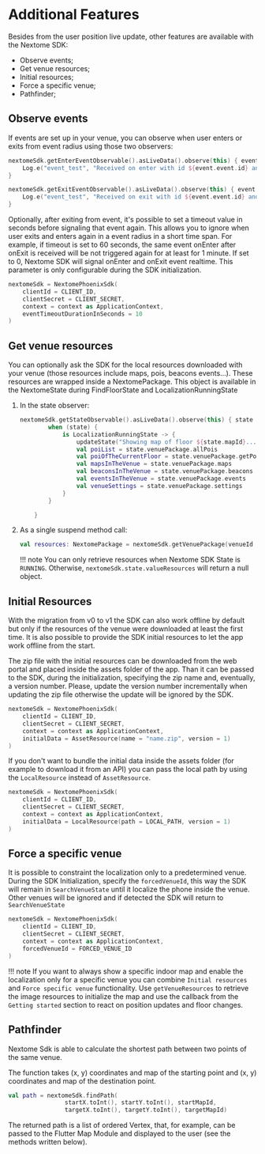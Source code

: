 # Additional Features
Besides from the user position live update, other features are available with the Nextome SDK:

- Observe events;
- Get venue resources;
- Initial resources;
- Force a specific venue;
- Pathfinder;

## Observe events

If events are set up in your venue, you can observe when user enters or exits from event radius using those two observers:
```kotlin
nextomeSdk.getEnterEventObservable().asLiveData().observe(this) { event ->
    Log.e("event_test", "Received on enter with id ${event.event.id} and data: ${event.event.data}")            
}

nextomeSdk.getExitEventObservable().asLiveData().observe(this) { event ->
    Log.e("event_test", "Received on exit with id ${event.event.id} and data: ${event.event.data}")
}
```


Optionally, after exiting from event, it's possible to set a timeout value in seconds before signaling that event again.
This allows you to ignore when user exits and enters again in a event radius in a short time span. For example, if timeout is set to 60 seconds, the same event onEnter after onExit is received will be not triggered again for at least for 1 minute.
If set to 0, Nextome SDK will signal onEnter and onExit event realtime.
This parameter is only configurable during the SDK initialization.

``` kotlin
nextomeSdk = NextomePhoenixSdk(
    clientId = CLIENT_ID,
    clientSecret = CLIENT_SECRET,
    context = context as ApplicationContext,
    eventTimeoutDurationInSeconds = 10
)
```

## Get venue resources
You can optionally ask the SDK for the local resources downloaded with your venue (those resources include maps, pois, beacons events...).
These resources are wrapped inside a NextomePackage.
This object is available in the NextomeState during FindFloorState and LocalizationRunningState 

1. In the state observer:
    ```kotlin
    nextomeSdk.getStateObservable().asLiveData().observe(this) { state ->
            when (state) {
                is LocalizationRunningState -> {
                    updateState("Showing map of floor ${state.mapId}...")
                    val poiList = state.venuePackage.allPois
                    val poiOfTheCurrentFloor = state.venuePackage.getPoisByMapId(state.mapId)
                    val mapsInTheVenue = state.venuePackage.maps
                    val beaconsInTheVenue = state.venuePackage.beacons
                    val eventsInTheVenue = state.venuePackage.events
                    val venueSettings = state.venuePackage.settings
                }
            }

        }
    ```

2. As a single suspend method call:
    ```kotlin
    val resources: NextomePackage = nextomeSdk.getVenuePackage(venueId = myVenueId)
    ```

    !!! note
        You can only retrieve resources when Nextome SDK State is `RUNNING`. Otherwise, `nextomeSdk.state.valueResources` will return a null object.

## Initial Resources
With the migration from v0 to v1 the SDK can also work offline by default but only if the resources of the venue were downloaded at least the first time. 
It is also possible to provide the SDK initial resources to let the app work offline from the start.

The zip file with the initial resources can be downloaded from the web portal and placed inside the assets folder of the app.
Than it can be passed to the SDK, during the initialization, specifying the zip name and, eventually, a version number. 
Please, update the version number incrementally when updating the zip file otherwise the update will be ignored by the SDK. 

``` kotlin
nextomeSdk = NextomePhoenixSdk(
    clientId = CLIENT_ID,
    clientSecret = CLIENT_SECRET,
    context = context as ApplicationContext,
    initialData = AssetResource(name = "name.zip", version = 1)
)
```
If you don't want to bundle the initial data inside the assets folder (for example to download it from an API) you can pass the local path by using the `LocalResource` instead of `AssetResource`.

``` kotlin
nextomeSdk = NextomePhoenixSdk(
    clientId = CLIENT_ID,
    clientSecret = CLIENT_SECRET,
    context = context as ApplicationContext,
    initialData = LocalResource(path = LOCAL_PATH, version = 1)
)
```

## Force a specific venue
It is possible to constraint the localization only to a predetermined venue.
During the SDK Initialization, specify the `forcedVenueId`, this way the SDK will remain in `SearchVenueState` until it localize the phone inside the venue. Other venues will be ignored and if detected the SDK will return to `SearchVenueState`
```kotlin
nextomeSdk = NextomePhoenixSdk(
    clientId = CLIENT_ID,
    clientSecret = CLIENT_SECRET,
    context = context as ApplicationContext,
    forcedVenueId = FORCED_VENUE_ID
)
```
!!! note
    If you want to always show a specific indoor map and enable the localization only for a specific venue you can combine `Initial resources` and `Force specific venue` functionality.
    Use `getVenueResources` to retrieve the image resources to  initialize the map and use the callback from the `Getting started` section to react on position updates and floor changes.
    
## Pathfinder
Nextome Sdk is able to calculate the shortest path between two points of the same venue.

The function takes (x, y) coordinates and map of the starting point and (x, y) coordinates and map of the destination point.

```kotlin
val path = nextomeSdk.findPath(
                startX.toInt(), startY.toInt(), startMapId,
                targetX.toInt(), targetY.toInt(), targetMapId)
```

The returned path is a list of ordered Vertex, that, for example, can be passed to the Flutter Map Module and displayed to the user (see the methods written below).

